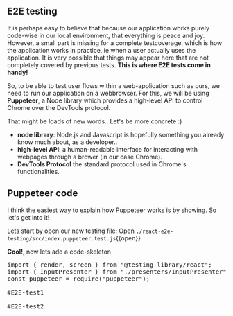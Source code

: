 ## E2E testing

It is perhaps easy to believe that because our application works purely code-wise in our local environment, that everything is peace and joy. However, a small part is missing for a complete testcoverage, which is how the application works in practice, ie when a user actually uses the application. It is very possible that things may appear here that are not completely covered by previous tests.
**This is where E2E tests come in handy!**

So, to be able to test user flows within a web-application such as ours, we need to run our application on a webbrowser. For this, we will be using **Puppeteer**, a Node library which provides a high-level API to control Chrome over the DevTools protocol.

That might be loads of new words.. Let's be more concrete :)

- **node library**: Node.js and Javascript is hopefully something you already know much about, as a developer..
- **high-level API**: a human-readable interface for interacting with webpages through a brower (in our case Chrome).
- **DevTools Protocol** the standard protocol used in Chrome's functionalities.

## Puppeteer code

I think the easiest way to explain how Puppeteer works is by showing. So let's get into it!

Lets start by open our new testing file: Open `./react-e2e-testing/src/index.puppeteer.test.js`{{open}}

**Cool!**, now lets add a code-skeleton

<pre class="file" data-filename="/root/react-e2e-testing/src/index.puppeteer.test.js" data-target="replace">
import { render, screen } from "@testing-library/react";
import { InputPresenter } from "./presenters/InputPresenter";
const puppeteer = require("puppeteer");

#E2E-test1

#E2E-test2

</pre>
